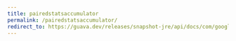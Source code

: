 ```yaml
---
title: pairedstatsaccumulator
permalink: /pairedstatsaccumulator/
redirect_to: https://guava.dev/releases/snapshot-jre/api/docs/com/google/common/math/PairedStatsAccumulator.html
---
```

